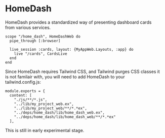 # HomeDash

HomeDash provides a standardized way of presenting dashboard cards from various services.

```
scope "/home_dash", HomeDashWeb do
  pipe_through [:browser]

  live_session :cards, layout: {MyAppWeb.Layouts, :app} do
    live "/cards", CardsLive
  end
end
```

Since HomeDash requires Tailwind CSS, and Tailwind purges CSS classes it is not familair with, you will need to add HomeDash to your tailwind.config.js:

```
module.exports = {
  content: [
    "./js/**/*.js",
    "../lib/my_project_web.ex",
    "../lib/my_project_web/**/*.*ex",
    "../deps/home_dash/lib/home_dash_web.ex",
    "../deps/home_dash/lib/home_dash_web/**/*.*ex"
  ],
```

This is still in early experimental stage.
